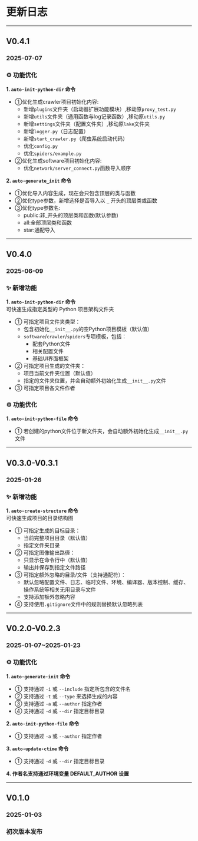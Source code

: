 # 更新日志

---

## V0.4.1

### 2025-07-07

### ⚙️ 功能优化

**1. `auto-init-python-dir` 命令**  
  - ①优化生成crawler项目初始化内容:
    - 新增`plugins`文件夹（启动器扩展功能模块）,移动原`proxy_test.py`
    - 新增`utils`文件夹（通用函数与log记录函数）,移动原`utils.py`
    - 新增`settings`文件夹（配置文件夹）,移动原`lake`文件夹
    - 新增`logger.py`（日志配置）
    - 新增`start_crawler.py`（爬虫系统启动代码）
    - 优化`config.py`
    - 优化`spiders/example.py`
  - ②优化生成software项目初始化内容:
    - 优化`network/server_connect.py`函数导入顺序

**2. `auto-generate_init` 命令**  
  - ①优化导入内容生成，现在会只包含顶层的类与函数
  - ②优化type参数，新增选择是否导入以 `_` 开头的顶层类或函数
  - ③优化type参数名:
    - public:非_开头的顶层类和函数(默认参数)
    - all:全部顶层类和函数
    - star:通配导入

---

## V0.4.0

### 2025-06-09

### ✨ 新增功能

**1. `auto-init-python-dir` 命令**  
可快速生成指定类型的 Python 项目架构文件夹
  - ① 可指定项目文件夹类型：
    - 包含初始化`__init__.py`的空Python项目模板（默认值）
    - `software`/`crawler`/`spiders`专项模板，包括：
        - 配套Python文件
        - 相关配置文件
        - 基础UI界面框架
  - ② 可指定项目生成的文件夹：
    - 项目当前文件夹位置（默认值）
    - 指定的文件夹位置，并会自动额外初始化生成`__init__.py`文件
  - ③ 可指定项目各文件作者

### ⚙️ 功能优化

**1. `auto-init-python-file` 命令**  
  - ① 若创建的python文件位于新文件夹，会自动额外初始化生成`__init__.py`文件

---

## V0.3.0-V0.3.1

### 2025-01-26

### ✨ 新增功能

**1. `auto-create-structure` 命令**  
可快速生成项目的目录结构图
  - ① 可指定生成的目标目录：
    - 当前完整项目目录（默认值）
    - 指定文件夹目录
  - ② 可指定图像输出路径：
    - 只显示在命令行中（默认值）
    - 输出并保存到指定文件路径
  - ③ 可指定额外忽略的目录/文件（支持通配符）：
    - 默认忽略配置文件、日志、临时文件、环境、编译器、版本控制、缓存、操作系统等相关无用目录与文件
    - 支持添加额外忽略内容
  - ④ 支持使用`.gitignore`文件中的规则替换默认忽略列表

---

## V0.2.0-V0.2.3

### 2025-01-07~2025-01-23

### ⚙️ 功能优化

**1. `auto-generate-init` 命令**  
  - ① 支持通过 `-i` 或 `--include` 指定所包含的文件名
  - ② 支持通过 `-t` 或 `--type` 来选择生成的内容
  - ③ 支持通过 `-a` 或 `--author` 指定作者
  - ④ 支持通过 `-d` 或 `--dir` 指定目标目录

**2. `auto-init-python-file` 命令**  
  - ① 支持通过 `-a` 或 `--author` 指定作者

**3. `auto-update-ctime` 命令**  
  - ① 支持通过 `-d` 或 `--dir` 指定目标目录

**4. 作者名支持通过环境变量 DEFAULT_AUTHOR 设置**  

---

## V0.1.0

### 2025-01-03

### 初次版本发布